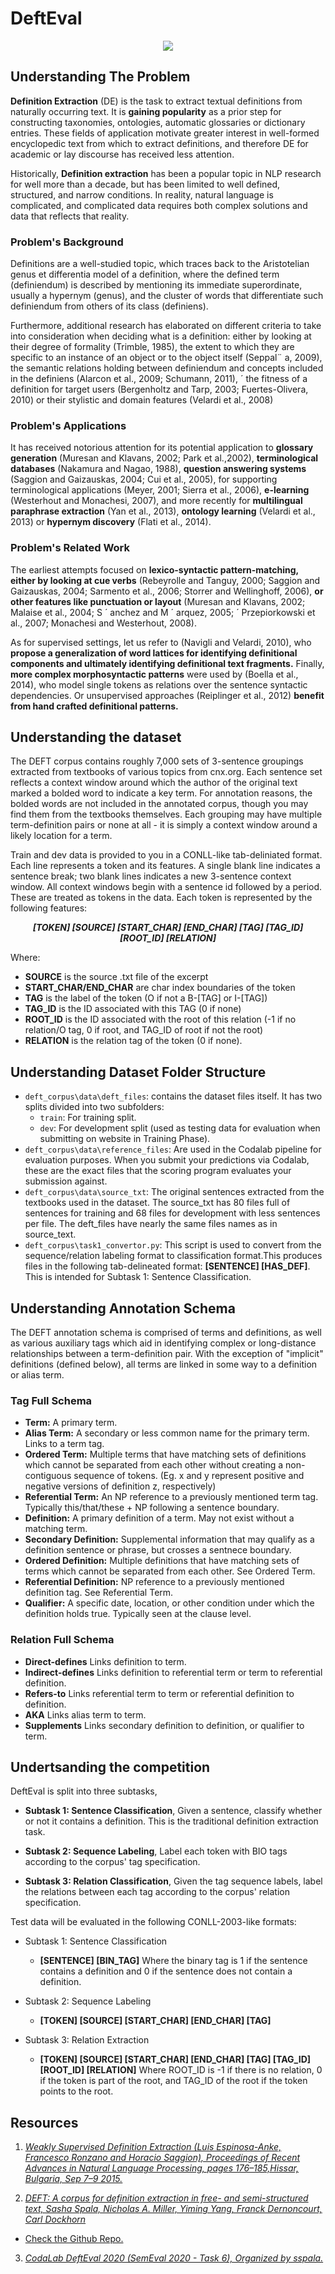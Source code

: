 # DeftEval
<p align="center">
  <img src="https://www.kdnuggets.com/wp-content/uploads/nlp-word-cloud.jpg"/>
</p>

## Understanding The Problem
**Definition Extraction** (DE) is the task to extract textual definitions from naturally occurring text. It is **gaining popularity** as a prior step for constructing taxonomies, ontologies, automatic glossaries or dictionary entries. These fields of application motivate greater interest in well-formed encyclopedic text from which to extract definitions, and therefore DE for academic or lay discourse has received less attention. 

Historically, **Definition extraction** has been a popular topic in NLP research for well more than a decade, but has been limited to well defined, structured, and narrow conditions. In reality, natural language is complicated, and complicated data requires both complex solutions and data that reflects that reality.

### Problem's Background
Definitions are a well-studied topic, which traces back to the Aristotelian genus et differentia model of a definition, where the defined term (definiendum) is described by mentioning its immediate superordinate, usually a hypernym (genus), and the cluster of words that differentiate such definiendum from others of its class (definiens). 

Furthermore, additional research has elaborated on different criteria to take into consideration when deciding what is a definition: either by looking at their degree of formality (Trimble, 1985), the extent to which they are specific to an instance of an object or to the object itself (Seppal¨ a, 2009), the semantic relations holding between definiendum and concepts included in the definiens (Alarcon et al., 2009; Schumann, 2011), ´ the fitness of a definition for target users (Bergenholtz and Tarp, 2003; Fuertes-Olivera, 2010) or their stylistic and domain features (Velardi et al., 2008)

### Problem's Applications
It has received notorious attention for its potential application to **glossary generation** (Muresan and Klavans, 2002; Park et al.,2002), **terminological databases** (Nakamura and Nagao, 1988), **question answering systems** (Saggion and Gaizauskas, 2004; Cui et al., 2005), for supporting terminological applications (Meyer, 2001; Sierra et al., 2006), **e-learning** (Westerhout and Monachesi, 2007), and more recently for **multilingual paraphrase extraction** (Yan et al., 2013), **ontology learning** (Velardi et al., 2013) or **hypernym discovery** (Flati et al., 2014).

###  Problem's Related Work
The earliest attempts focused on **lexico-syntactic pattern-matching, either by looking at cue verbs** (Rebeyrolle and Tanguy, 2000; Saggion and Gaizauskas, 2004; Sarmento et al., 2006; Storrer and Wellinghoff, 2006), **or other features like
punctuation or layout** (Muresan and Klavans, 2002; Malaise et al., 2004; S ´ anchez and M ´ arquez, 2005; ´
Przepiorkowski et al., 2007; Monachesi and Westerhout, 2008).

As for supervised settings, let us refer to (Navigli and Velardi, 2010), who **propose a generalization of word lattices for identifying definitional components and ultimately identifying definitional text fragments.** Finally, **more complex morphosyntactic patterns** were used by (Boella et al., 2014), who model single tokens as relations over the sentence syntactic dependencies.
Or unsupervised approaches (Reiplinger et al., 2012) **benefit from hand crafted definitional patterns.**

## Understanding the dataset
The DEFT corpus contains roughly 7,000 sets of 3-sentence groupings extracted from textbooks of various topics from cnx.org. Each sentence set reflects a context window around which the author of the original text marked a bolded word to indicate a key term. For annotation reasons, the bolded words are not included in the annotated corpus, though you may find them from the textbooks themselves. Each grouping may have multiple term-definition pairs or none at all - it is simply a context window around a likely location for a term.

Train and dev data is provided to you in a CONLL-like tab-deliniated format. Each line represents a token and its features. A single blank line indicates a sentence break; two blank lines indicates a new 3-sentence context window. All context windows begin with a sentence id followed by a period. These are treated as tokens in the data. Each token is represented by the following features:
<p align="center">
  <b><i>[TOKEN] [SOURCE] [START_CHAR] [END_CHAR] [TAG] [TAG_ID] [ROOT_ID] [RELATION]</i></b>
</p>

Where: 

* **SOURCE** is the source .txt file of the excerpt
* **START_CHAR/END_CHAR** are char index boundaries of the token
* **TAG** is the label of the token (O if not a B-[TAG] or I-[TAG])
* **TAG_ID** is the ID associated with this TAG (0 if none)
* **ROOT_ID** is the ID associated with the root of this relation (-1 if no relation/O tag, 0 if root, and TAG_ID of root if not the root)
* **RELATION** is the relation tag of the token (0 if none).

## Understanding Dataset Folder Structure 
- `deft_corpus\data\deft_files`: contains the dataset files itself. It has two splits divided into two subfolders: 
  - `train`: For training split. 
  - `dev`: For development split (used as testing data for evaluation when submitting on website in Training Phase).
- `deft_corpus\data\reference_files`: Are used in the Codalab pipeline for evaluation purposes. When you submit your predictions via Codalab, these are the exact files that the scoring program evaluates your submission against.
- `deft_corpus\data\source_txt`: The original sentences extracted from the textbooks used in the dataset. The source_txt has 80 files full of sentences for training and 68 files for development with less sentences per file.
The deft_files have nearly the same files names as in source_text. 
- `deft_corpus\task1_convertor.py`: This script is used to convert from the sequence/relation labeling format to classification format.This produces files in the following tab-delineated format: **[SENTENCE]  [HAS_DEF]**. 
This is intended for Subtask 1: Sentence Classification.


## Understanding Annotation Schema
The DEFT annotation schema is comprised of terms and definitions, as well as various auxiliary tags which aid in identifying complex or long-distance relationships between a term-definition pair. With the exception of "implicit" definitions (defined below), all terms are linked in some way to a definition or alias term.

### Tag Full Schema

* **Term:** A primary term.
* **Alias Term:** A secondary or less common name for the primary term. Links to a term tag.
* **Ordered Term:** Multiple terms that have matching sets of definitions which cannot be separated from each other without creating a non-contiguous sequence of tokens. (Eg. x and y represent positive and negative versions of definition z, respectively)
* **Referential Term:** An NP reference to a previously mentioned term tag. Typically this/that/these + NP following a sentence boundary.
* **Definition:**	A primary definition of a term. May not exist without a matching term.
* **Secondary Definition:** Supplemental information that may qualify as a definition sentence or phrase, but crosses a sentnece boundary.
* **Ordered Definition:**	Multiple definitions that have matching sets of terms which cannot be separated from each other. See Ordered Term.
* **Referential Definition:**	NP reference to a previously mentioned definition tag. See Referential Term.
* **Qualifier:** A specific date, location, or other condition under which the definition holds true. Typically seen at the clause level.

### Relation Full Schema
* **Direct-defines**	Links definition to term.
* **Indirect-defines**	Links definition to referential term or term to referential definition.
* **Refers-to**	Links referential term to term or referential definition to definition.
* **AKA**	Links alias term to term.
* **Supplements**	Links secondary definition to definition, or qualifier to term.

## Undertsanding the competition
DeftEval is split into three subtasks,
- **Subtask 1: Sentence Classification**, Given a sentence, classify whether or not it contains a definition. This is the traditional definition extraction task.

- **Subtask 2: Sequence Labeling**, Label each token with BIO tags according to the corpus' tag specification.

- **Subtask 3: Relation Classification**, Given the tag sequence labels, label the relations between each tag according to the corpus' relation specification.

Test data will be evaluated in the following CONLL-2003-like formats:

- Subtask 1: Sentence Classification 
  - **[SENTENCE] [BIN_TAG]** Where the binary tag is 1 if the sentence contains a definition and 0 if the sentence does not contain a definition.

- Subtask 2: Sequence Labeling
  - **[TOKEN] [SOURCE] [START_CHAR] [END_CHAR] [TAG]**

- Subtask 3: Relation Extraction
  - **[TOKEN] [SOURCE] [START_CHAR] [END_CHAR] [TAG] [TAG_ID] [ROOT_ID] [RELATION]** Where ROOT_ID is -1 if there is no relation, 0 if the token is part of the root, and TAG_ID of the root if the token points to the root.

## Resources
1. [*Weakly Supervised Definition Extraction (Luis Espinosa-Anke, Francesco Ronzano and Horacio Saggion), Proceedings of Recent Advances in Natural Language Processing, pages 176–185,Hissar, Bulgaria, Sep 7–9 2015.*](https://www.aclweb.org/anthology/R15-1025.pdf)

2. [*DEFT: A corpus for definition extraction in free- and semi-structured text, Sasha Spala, Nicholas A. Miller, Yiming Yang, Franck Dernoncourt, Carl Dockhorn*](https://www.aclweb.org/anthology/W19-4015/) 
  - [Check the Github Repo.](https://github.com/adobe-research/deft_corpus)
  
3. [*CodaLab DeftEval 2020 (SemEval 2020 - Task 6), Organized by sspala.*](https://competitions.codalab.org/competitions/20900#learn_the_details)
